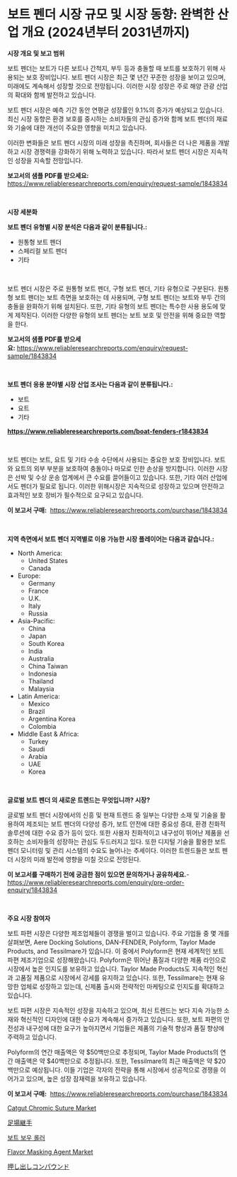 <p><h1>보트 펜더 시장 규모 및 시장 동향: 완벽한 산업 개요 (2024년부터 2031년까지)</h1></p><p><strong>시장 개요 및 보고 범위</strong></p>
<p><p>보트 펜더는 보트가 다른 보트나 간척지, 부두 등과 충돌할 때 보트를 보호하기 위해 사용되는 보호 장비입니다. 보트 펜더 시장은 최근 몇 년간 꾸준한 성장을 보이고 있으며, 미래에도 계속해서 성장할 것으로 전망됩니다. 이러한 시장 성장은 주로 해양 관광 산업의 확대와 함께 발전하고 있습니다.</p><p>보트 펜더 시장은 예측 기간 동안 연평균 성장률인 9.1%의 증가가 예상되고 있습니다. 최신 시장 동향은 환경 보호를 중시하는 소비자들의 관심 증가와 함께 보트 펜더의 재료와 기술에 대한 개선이 주요한 영향을 미치고 있습니다.</p><p>이러한 변화들은 보트 펜더 시장의 미래 성장을 촉진하며, 회사들은 더 나은 제품을 개발하고 시장 경쟁력을 강화하기 위해 노력하고 있습니다. 따라서 보트 펜더 시장은 지속적인 성장을 지속할 전망입니다.</p></p>
<p><strong>보고서의 샘플 PDF를 받으세요:</strong> <a href="https://www.reliableresearchreports.com/enquiry/request-sample/1843834">https://www.reliableresearchreports.com/enquiry/request-sample/1843834</a></p>
<p>&nbsp;</p>
<p><strong>시장 세분화</strong></p>
<p><strong>보트 펜더 유형별 시장 분석은 다음과 같이 분류됩니다.:</strong></p>
<p><ul><li>원통형 보트 펜더</li><li>스페리컬 보트 펜더</li><li>기타</li></ul></p>
<p>&nbsp;</p>
<p><p>보트 펜더 시장은 주로 원통형 보트 펜더, 구형 보트 펜더, 기타 유형으로 구분된다. 원통형 보트 펜더는 보트 측면을 보호하는 데 사용되며, 구형 보트 펜더는 보트와 부두 간의 충돌을 완화하기 위해 설치된다. 또한, 기타 유형의 보트 펜더는 특수한 사용 용도에 맞게 제작된다. 이러한 다양한 유형의 보트 펜더는 보트 보호 및 안전을 위해 중요한 역할을 한다.</p></p>
<p><strong>보고서의 샘플 PDF를 받으세요:</strong>&nbsp;<a href="https://www.reliableresearchreports.com/enquiry/request-sample/1843834">https://www.reliableresearchreports.com/enquiry/request-sample/1843834</a></p>
<p>&nbsp;</p>
<p><strong> 보트 펜더 응용 분야별 시장 산업 조사는 다음과 같이 분류됩니다.:</strong></p>
<p><ul><li>보트</li><li>요트</li><li>기타</li></ul></p>
<p><strong><a href="https://www.reliableresearchreports.com/boat-fenders-r1843834">https://www.reliableresearchreports.com/boat-fenders-r1843834</a></strong></p>
<p>&nbsp;</p>
<p><p>보트 펜더는 보트, 요트 및 기타 수송 수단에서 사용되는 중요한 보호 장비입니다. 보트와 요트의 외부 부분을 보호하여 충돌이나 마모로 인한 손상을 방지합니다. 이러한 시장은 선박 및 수상 운송 업계에서 큰 수요를 끌어들이고 있습니다. 또한, 기타 여러 산업에서도 펜더가 필요로 됩니다. 이러한 위해시장은 지속적으로 성장하고 있으며 안전하고 효과적인 보호 장비가 필수적으로 요구되고 있습니다.</p></p>
<p><strong>이 보고서 구매:</strong>&nbsp; <a href="https://www.reliableresearchreports.com/purchase/1843834">https://www.reliableresearchreports.com/purchase/1843834</a></p>
<p>&nbsp;</p>
<p><strong>지역 측면에서 보트 펜더 지역별로 이용 가능한 시장 플레이어는 다음과 같습니다.:</strong></p>
<p><ul>
    <li>
        North America:
        <ul>
            <li>United States</li>
            <li>Canada</li>
        </ul>
    </li>
    <li>
        Europe:
        <ul>
            <li>Germany</li>
            <li>France</li>
            <li>U.K.</li>
            <li>Italy</li>
            <li>Russia</li>
        </ul>
    </li>
    <li>
        Asia-Pacific:
        <ul>
            <li>China</li>
            <li>Japan</li>
            <li>South Korea</li>
            <li>India</li>
            <li>Australia</li>
            <li>China Taiwan</li>
            <li>Indonesia</li>
            <li>Thailand</li>
            <li>Malaysia</li>
        </ul>
    </li>
    <li>
        Latin America:
        <ul>
            <li>Mexico</li>
            <li>Brazil</li>
            <li>Argentina Korea</li>
            <li>Colombia</li>
        </ul>
    </li>
    <li>
        Middle East & Africa:
        <ul>
            <li>Turkey</li>
            <li>Saudi</li>
            <li>Arabia</li>
            <li>UAE</li>
            <li>Korea</li>
        </ul>
    </li>
    </ul></p>
<p>&nbsp;</p>
<p><strong>글로벌 보트 펜더 의 새로운 트렌드는 무엇입니까? 시장?</strong></p>
<p><p>글로벌 보트 펜더 시장에서의 신흥 및 현재 트렌드 중 일부는 다양한 소재 및 기술을 활용하여 제조되는 보트 펜더의 다양성 증가, 보트 안전에 대한 중요성 증대, 환경 친화적 솔루션에 대한 수요 증가 등이 있다. 또한 사용자 친화적이고 내구성이 뛰어난 제품을 선호하는 소비자들의 성장하는 관심도 두드러지고 있다. 또한 디지털 기술을 활용한 보트 펜더 모니터링 및 관리 시스템의 수요도 늘어나는 추세이다. 이러한 트렌드들은 보트 펜더 시장의 미래 발전에 영향을 미칠 것으로 전망된다.</p></p>
<p><strong>이 보고서를 구매하기 전에 궁금한 점이 있으면 문의하거나 공유하세요.</strong>- <a href="https://www.reliableresearchreports.com/enquiry/pre-order-enquiry/1843834">https://www.reliableresearchreports.com/enquiry/pre-order-enquiry/1843834</a></p>
<p>&nbsp;</p>
<p><strong>주요 시장 참여자</strong></p>
<p><p>보트 파편 시장은 다양한 제조업체들이 경쟁을 벌이고 있습니다. 주요 기업들 중 몇 개를 살펴보면, Aere Docking Solutions, DAN-FENDER, Polyform, Taylor Made Products, and Tessilmare가 있습니다. 이 중에서 Polyform은 현재 세계적인 보트 파편 제조기업으로 성장해왔습니다. Polyform은 뛰어난 품질과 다양한 제품 라인으로 시장에서 높은 인지도를 보유하고 있습니다. Taylor Made Products도 지속적인 혁신과 고품질 제품으로 시장에서 강세를 유지하고 있습니다. 또한, Tessilmare는 현재 유망한 업체로 성장하고 있는데, 신제품 출시와 전략적인 마케팅으로 인지도를 확대하고 있습니다.</p><p>보트 파편 시장은 지속적인 성장을 지속하고 있으며, 최신 트렌드는 보다 지속 가능한 소재와 혁신적인 디자인에 대한 수요가 계속해서 증가하고 있습니다. 또한, 보트 파편의 안전성과 내구성에 대한 요구가 높아지면서 기업들은 제품의 기술적 향상과 품질 향상에 주력하고 있습니다.</p><p>Polyform의 연간 매출액은 약 $50백만으로 추정되며, Taylor Made Products의 연간 매출액은 약 $40백만으로 추정됩니다. 또한, Tessilmare의 최근 매출액은 약 $20백만으로 예상됩니다. 이들 기업은 각자의 전략을 통해 시장에서 성공적으로 경쟁을 이어가고 있으며, 높은 성장 잠재력을 보유하고 있습니다.</p></p>
<p><strong>이 보고서 구매:</strong>&nbsp;&nbsp;<a href="https://www.reliableresearchreports.com/purchase/1843834">https://www.reliableresearchreports.com/purchase/1843834</a></p>
<p><p><a href="https://issuu.com/reportprime-2/docs/catgut-chromic-suture-market-size-2030.pptx">Catgut Chromic Suture Market</a></p><p><a href="https://github.com/EmoryYundt1935/Market-Research-Report-List-1/blob/main/441792724532.md">足場継手</a></p><p><a href="https://github.com/CliftonFisher9067/Market-Research-Report-List-1/blob/main/617299222558.md">보트 보우 롤러</a></p><p><a href="https://issuu.com/reportprime-2/docs/flavor-masking-agent-market-size-2030.pptx">Flavor Masking Agent Market</a></p><p><a href="https://github.com/mcbeesbxa270/Market-Research-Report-List-1/blob/main/647792924530.md">押し出しコンパウンド</a></p></p>